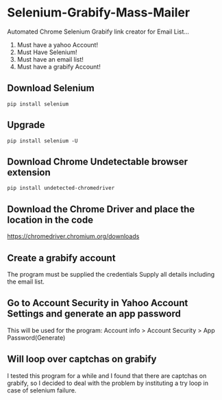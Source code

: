 # Selenium-Grabify-Mass-Mailer
Automated Chrome Selenium Grabify link creator for Email List...
1. Must have a yahoo Account!
2. Must Have Selenium!
3. Must have an email list!
4. Must have a grabify Account!

## Download Selenium
```pip install selenium```
## Upgrade
```pip install selenium -U```
## Download Chrome Undetectable browser extension
```pip install undetected-chromedriver```
## Download the Chrome Driver and place the location in the code
https://chromedriver.chromium.org/downloads

## Create a grabify account
The program must be supplied the credentials
Supply all details including the email list.
## Go to Account Security in Yahoo Account Settings and generate an app password
This will be used for the program: Account info > Account Security > App Password(Generate)
## Will loop over captchas on grabify
I tested this program for a while and I found that there are captchas on grabify, so I decided to deal with the problem by instituting a try loop in case of selenium failure.

